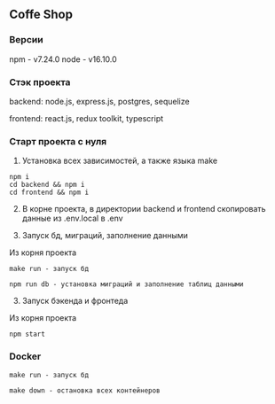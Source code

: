 ## Coffe Shop

### Версии

npm - v7.24.0
node - v16.10.0

### Стэк проекта
backend: node.js, express.js, postgres, sequelize

frontend: react.js, redux toolkit, typescript

### Старт проекта с нуля

1. Установка всех зависимостей, а также языка make
```
npm i
cd backend && npm i
cd frontend && npm i
```
2. В корне проекта, в директории backend и frontend 
скопировать данные из .env.local в .env 

3. Запуск бд, миграций, заполнение данными

Из корня проекта

```
make run - запуск бд
```
```
npm run db - установка миграций и заполнение таблиц данными
```
3. Запуск бэкенда и фронтеда

Из корня проекта
```
npm start
```

### Docker
```
make run - запуск бд
```
```
make down - остановка всех контейнеров
```
